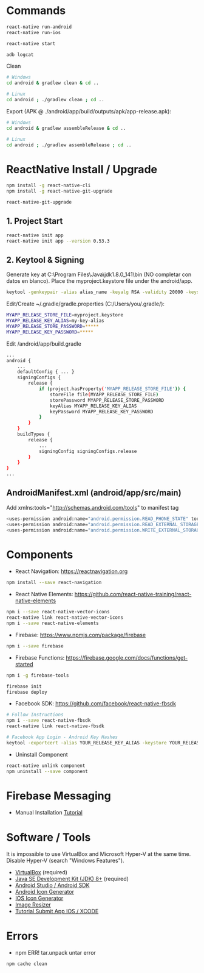 # Commands
```sh
react-native run-android
react-native run-ios

react-native start

adb logcat
```
Clean
```sh
# Windows
cd android & gradlew clean & cd ..

# Linux
cd android ; ./gradlew clean ; cd ..
```
Export (APK @ ./android/app/build/outputs/apk/app-release.apk):
```sh
# Windows
cd android & gradlew assembleRelease & cd ..

# Linux
cd android ; ./gradlew assembleRelease ; cd ..
```

# ReactNative Install / Upgrade
```sh
npm install -g react-native-cli
npm install -g react-native-git-upgrade

react-native-git-upgrade
```

## 1. Project Start
```sh
react-native init app
react-native init app --version 0.53.3
```

## 2. Keytool & Signing
Generate key at C:\Program Files\Java\jdk1.8.0_141\bin (NO completar con datos en blanco). Place the myproject.keystore file under the android/app.
```sh
keytool -genkeypair -alias alias_name -keyalg RSA -validity 20000 -keystore project/android/app/myproject.keystore
```
Edit/Create ~/.gradle/gradle.properties (C:/Users/you/.gradle/):
```sh
MYAPP_RELEASE_STORE_FILE=myproject.keystore
MYAPP_RELEASE_KEY_ALIAS=my-key-alias
MYAPP_RELEASE_STORE_PASSWORD=*****
MYAPP_RELEASE_KEY_PASSWORD=*****
```
Edit /android/app/build.gradle
```sh
...
android {
    ...
    defaultConfig { ... }
    signingConfigs {
        release {
            if (project.hasProperty('MYAPP_RELEASE_STORE_FILE')) {
                storeFile file(MYAPP_RELEASE_STORE_FILE)
                storePassword MYAPP_RELEASE_STORE_PASSWORD
                keyAlias MYAPP_RELEASE_KEY_ALIAS
                keyPassword MYAPP_RELEASE_KEY_PASSWORD
            }
        }
    }
    buildTypes {
        release {
            ...
            signingConfig signingConfigs.release
        }
    }
}
...
```

## AndroidManifest.xml (android/app/src/main)
Add xmlns:tools="http://schemas.android.com/tools" to manifest tag
```sh
<uses-permission android:name="android.permission.READ_PHONE_STATE" tools:node="remove" />
<uses-permission android:name="android.permission.READ_EXTERNAL_STORAGE" tools:node="remove" />
<uses-permission android:name="android.permission.WRITE_EXTERNAL_STORAGE" tools:node="remove" />
```

# Components
- React Navigation: <a href="https://reactnavigation.org">https://reactnavigation.org</a>
```sh
npm install --save react-navigation
```

- React Native Elements: <a href="https://github.com/react-native-training/react-native-elements">https://github.com/react-native-training/react-native-elements</a>
```sh
npm i --save react-native-vector-icons
react-native link react-native-vector-icons
npm i --save react-native-elements
```

- Firebase: <a href="https://www.npmjs.com/package/firebase">https://www.npmjs.com/package/firebase</a>
```sh
npm i --save firebase
```

- Firebase Functions: <a href="https://firebase.google.com/docs/functions/get-started">https://firebase.google.com/docs/functions/get-started</a>
```sh
npm i -g firebase-tools

firebase init
firebase deploy
```

- Facebook SDK: <a href="https://github.com/facebook/react-native-fbsdk">https://github.com/facebook/react-native-fbsdk</a>
```sh
# Follow Instructions
npm i --save react-native-fbsdk
react-native link react-native-fbsdk

# Facebook App Login - Android Key Hashes
keytool -exportcert -alias YOUR_RELEASE_KEY_ALIAS -keystore YOUR_RELEASE_KEY_PATH | openssl sha1 -binary | openssl base64
```

- Uninstall Component
```sh
react-native unlink component
npm uninstall --save component
```

# Firebase Messaging
- Manual Installation <a href="https://firebase.google.com/docs/android/setup">Tutorial</a>


# Software / Tools
It is impossible to use VirtualBox and Microsoft Hyper-V at the same time. Disable Hyper-V (search "Windows Features").
- <a href="https://www.virtualbox.org/">VirtualBox</a> (required)
- <a href="http://www.oracle.com/technetwork/java/javase/downloads/index.html">Java SE Development Kit (JDK) 8+</a> (required)
- <a href="https://developer.android.com/studio/install.html">Android Studio / Android SDK</a>
- <a href="http://romannurik.github.io/AndroidAssetStudio/">Android Icon Generator</a>
- <a href="https://makeappicon.com/">IOS Icon Generator</a>
- <a href="http://www.resizemypicture.com/">Image Resizer</a>
- <a href="https://www.youtube.com/watch?v=tnbOcpwJGa8">Tutorial Submit App IOS / XCODE</a>

# Errors
- npm ERR! tar.unpack untar error
```sh
npm cache clean
```
